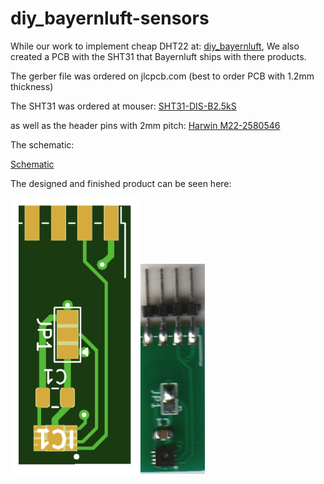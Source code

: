 # diy_bayernluft-sensors

While our work to implement cheap DHT22 at: [diy_bayernluft](https://github.com/nielstron/diy_bayernluft), We also created a PCB with the SHT31 that Bayernluft ships with there products.

The gerber file was ordered on jlcpcb.com (best to order PCB with 1.2mm thickness)

The SHT31 was ordered at mouser: [SHT31-DIS-B2.5kS](https://www.mouser.de/ProductDetail/403-SHT31-DIS-B)

as well as the header pins with 2mm pitch: [Harwin M22-2580546](https://www.mouser.de/ProductDetail/Harwin/M22-2580546?qs=xxdqPuaJ%252Ba2PE%2FGuRM7plQ%3D%3D)

The schematic:

[Schematic](sch.png)

The designed and finished product can be seen here:

![jlcpcb PCB](jlcpcb.png)![soldered PCB](pcb.png)
